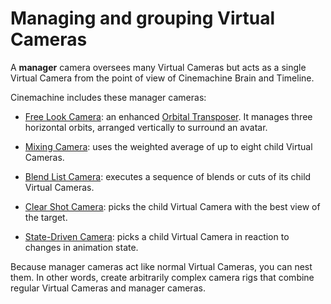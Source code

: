 # Managing and grouping Virtual Cameras

A __manager__ camera oversees many Virtual Cameras but acts as a single Virtual Camera from the point of view of Cinemachine Brain and Timeline.

Cinemachine includes these manager cameras:

* [Free Look Camera](CinemachineFreeLook.html): an enhanced [Orbital Transposer](CinemachineBodyOrbitalTransposer.html). It manages three horizontal orbits, arranged vertically to surround an avatar.

* [Mixing Camera](CinemachineMixingCamera.html): uses the weighted average of up to eight child Virtual Cameras.

* [Blend List Camera](CinemachineBlendListCamera.html): executes a sequence of blends or cuts of its child Virtual Cameras.

* [Clear Shot Camera](CinemachineClearShot.html): picks the child Virtual Camera with the best view of the target.

* [State-Driven Camera](CinemachineStateDrivenCamera.html): picks a child Virtual Camera in reaction to changes in animation state.

Because manager cameras act like normal Virtual Cameras, you can nest them. In other words, create arbitrarily complex camera rigs that combine regular Virtual Cameras and manager cameras.

